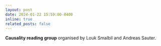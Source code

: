 ```yaml
---
layout: post
date: 2024-01-22 15:59:00-0400
inline: true
related_posts: false
---
```


**Causality reading group** organised by Louk Smalbil and Andreas Sauter.
